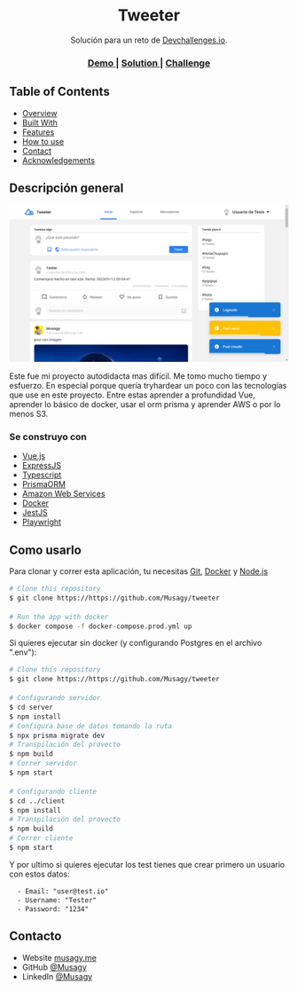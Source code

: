 <h1 align="center">Tweeter</h1>

<div align="center">
   Solución para un reto de <a href="http://devchallenges.io" target="_blank">Devchallenges.io</a>.
</div>

<div align="center">
  <h3>
    <a href="https://{your-demo-link.your-domain}">
      Demo
    </a>
    <span> | </span>
    <a href="https://https://github.com/Musagy/tweeter">
      Solution
    </a>
    <span> | </span>
    <a href="https://devchallenges.io/challenges/rleoQc34THclWx1cFFKH">
      Challenge
    </a>
  </h3>
</div>

<!-- TABLE OF CONTENTS -->

## Table of Contents

- [Overview](#overview)
- [Built With](#built-with)
- [Features](#features)
- [How to use](#how-to-use)
- [Contact](#contact)
- [Acknowledgements](#acknowledgements)

<!-- OVERVIEW -->

## Descripción general

![screenshot](./client/__test__/screenshots/newPost.png)

Este fue mi proyecto autodidacta mas difícil. Me tomo mucho tiempo y esfuerzo.
En especial porque quería tryhardear un poco con las tecnologías que use en este proyecto.
Entre estas aprender a profundidad Vue, aprender lo básico de docker, usar el orm prisma y aprender AWS o por lo menos S3.

### Se construyo con

- [Vue.js](https://vuejs.org/)
- [ExpressJS](https://expressjs.com/)
- [Typescript](https://www.typescriptlang.org/)
- [PrismaORM](https://www.prisma.io/)
- [Amazon Web Services](https://aws.amazon.com/es/)
- [Docker](https://www.docker.com/)
- [JestJS](https://jestjs.io/)
- [Playwright](https://playwright.dev/)

## Como usarlo

Para clonar y correr esta aplicación, tu necesitas [Git](https://git-scm.com), [Docker](https://www.docker.com/)
y [Node.js](https://nodejs.org/en/download/)

```bash
# Clone this repository
$ git clone https://https://github.com/Musagy/tweeter

# Run the app with docker
$ docker compose -f docker-compose.prod.yml up
```

Si quieres ejecutar sin docker (y configurando Postgres en el archivo ".env"):

```bash
# Clone this repository
$ git clone https://https://github.com/Musagy/tweeter

# Configurando servidor
$ cd server
$ npm install
# Configura base de datos tomando la ruta
$ npx prisma migrate dev
# Transpilación del provecto 
$ npm build
# Correr servidor
$ npm start

# Configurando cliente
$ cd ../client
$ npm install
# Transpilación del provecto 
$ npm build
# Correr cliente
$ npm start
```

Y por ultimo si quieres ejecutar los test tienes que crear primero un usuario con estos datos:

```
  - Email: "user@test.io"
  - Username: "Tester"
  - Password: "1234"
```

## Contacto

- Website [musagy.me](https://musagy.me)
- GitHub [@Musagy](https://github.com/musagy)
- LinkedIn [@Musagy](https://www.linkedin.com/in/musagy/)
